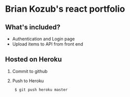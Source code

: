 <!-- TODO: add share photo (open graph tags?)-->

# Brian Kozub's react portfolio

## What's included?
* Authentication and Login page
* Upload items to API from front end

## Hosted on Heroku
1. Commit to github
2. Push to Heroku
            
        $ git push heroku master

